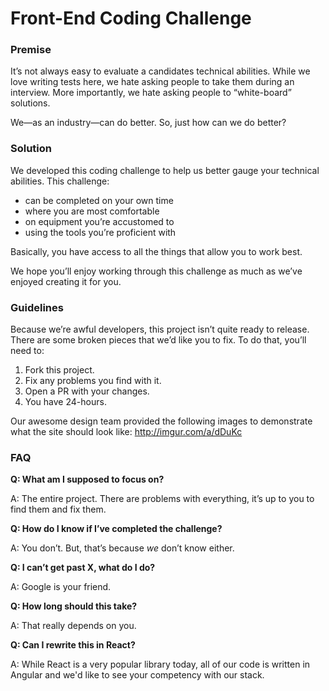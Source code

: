 Front-End Coding Challenge
===

### Premise
It’s not always easy to evaluate a candidates technical abilities. While we love writing tests here, we hate asking people to take them during an interview. More importantly, we hate asking people to “white-board” solutions.

We—as an industry—can do better. So, just how can we do better?

### Solution
We developed this coding challenge to help us better gauge your technical abilities. This challenge:

*  can be completed on your own time
*  where you are most comfortable
*  on equipment you’re accustomed to
*  using the tools you’re proficient with

Basically, you have access to all the things that allow you to work best.

We hope you’ll enjoy working through this challenge as much as we’ve enjoyed creating it for you.

### Guidelines
Because we’re awful developers, this project isn’t quite ready to release. There are some broken pieces that we’d like you to fix. To do that, you’ll need to:

1. Fork this project.
2. Fix any problems you find with it.
3. Open a PR with your changes.
4. You have 24-hours.

Our awesome design team provided the following images to demonstrate what the site should look like: http://imgur.com/a/dDuKc

### FAQ
**Q: What am I supposed to focus on?**

A: The entire project. There are problems with everything, it’s up to you to find them and fix them.

**Q: How do I know if I’ve completed the challenge?**

A: You don’t. But, that’s because _we_ don’t know either.

**Q: I can’t get past X, what do I do?**

A: Google is your friend.

**Q: How long should this take?**

A: That really depends on you.

**Q: Can I rewrite this in React?**

A: While React is a very popular library today, all of our code is written in Angular and we'd like to see your competency with our stack.
